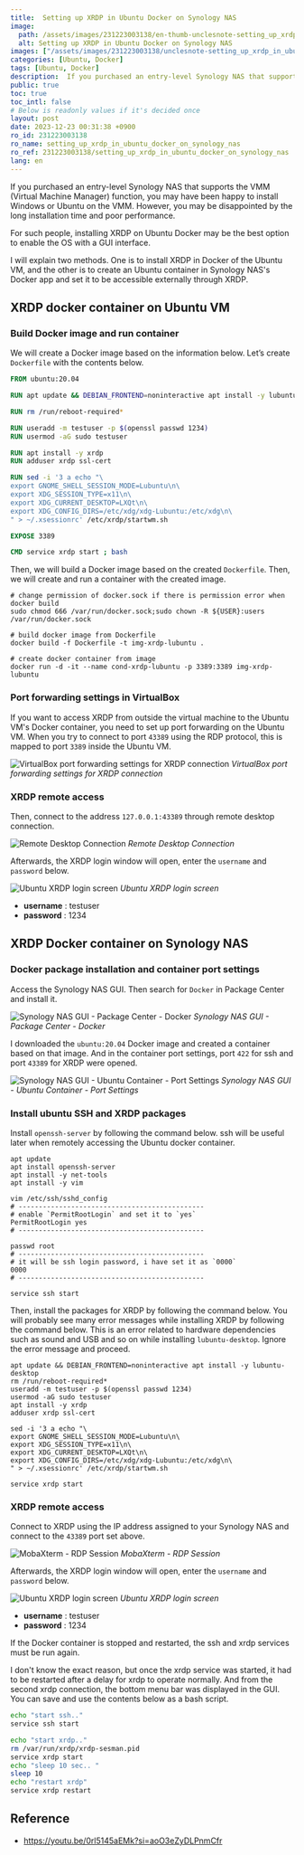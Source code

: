 ```yaml
---
title:  Setting up XRDP in Ubuntu Docker on Synology NAS
image:
  path: /assets/images/231223003138/en-thumb-unclesnote-setting_up_xrdp_in_ubuntu_docker_on_synology_nas.png
  alt: Setting up XRDP in Ubuntu Docker on Synology NAS
images: ["/assets/images/231223003138/unclesnote-setting_up_xrdp_in_ubuntu_docker_on_synology_nas-virtualbox_port_forwarding_settings_for_xrdp_connection.png", "/assets/images/231223003138/unclesnote-setting_up_xrdp_in_ubuntu_docker_on_synology_nas-remote_desktop_connection.png", "/assets/images/231223003138/unclesnote-setting_up_xrdp_in_ubuntu_docker_on_synology_nas-ubuntu_xrdp_login_screen.png", "/assets/images/231223003138/unclesnote-setting_up_xrdp_in_ubuntu_docker_on_synology_nas-synology_nas_gui-package_center-docker.png", "/assets/images/231223003138/unclesnote-setting_up_xrdp_in_ubuntu_docker_on_synology_nas-synology_nas_gui-ubuntu_container-port_settings.png", "/assets/images/231223003138/unclesnote-setting_up_xrdp_in_ubuntu_docker_on_synology_nas-mobaxterm-rdp_session.png"]
categories: [Ubuntu, Docker]
tags: [Ubuntu, Docker]
description:  If you purchased an entry-level Synology NAS that supports the VMM (Virtual Machine Manager) function, you may have been happy to install Windows or Ubuntu on
public: true
toc: true
toc_intl: false
# Below is readonly values if it's decided once
layout: post
date: 2023-12-23 00:31:38 +0900
ro_id: 231223003138
ro_name: setting_up_xrdp_in_ubuntu_docker_on_synology_nas
ro_ref: 231223003138/setting_up_xrdp_in_ubuntu_docker_on_synology_nas
lang: en
---
```

If you purchased an entry-level Synology NAS that supports the VMM (Virtual Machine Manager) function, you may have been happy to install Windows or Ubuntu on the VMM. However, you may be disappointed by the long installation time and poor performance.  

For such people, installing XRDP on Ubuntu Docker may be the best option to enable the OS with a GUI interface.  

I will explain two methods. One is to install XRDP in Docker of the Ubuntu VM, and the other is to create an Ubuntu container in Synology NAS's Docker app and set it to be accessible externally through XRDP.  
## XRDP docker container on Ubuntu VM
### Build Docker image and run container
We will create a Docker image based on the information below. Let’s create `Dockerfile` with the contents below.  

```Dockerfile
FROM ubuntu:20.04

RUN apt update && DEBIAN_FRONTEND=noninteractive apt install -y lubuntu-desktop

RUN rm /run/reboot-required*

RUN useradd -m testuser -p $(openssl passwd 1234)
RUN usermod -aG sudo testuser

RUN apt install -y xrdp
RUN adduser xrdp ssl-cert

RUN sed -i '3 a echo "\
export GNOME_SHELL_SESSION_MODE=Lubuntu\n\
export XDG_SESSION_TYPE=x11\n\
export XDG_CURRENT_DESKTOP=LXQt\n\
export XDG_CONFIG_DIRS=/etc/xdg/xdg-Lubuntu:/etc/xdg\n\
" > ~/.xsessionrc' /etc/xrdp/startwm.sh

EXPOSE 3389

CMD service xrdp start ; bash
```
Then, we will build a Docker image based on the created `Dockerfile`. Then, we will create and run a container with the created image.  

```shell
# change permission of docker.sock if there is permission error when docker build
sudo chmod 666 /var/run/docker.sock;sudo chown -R ${USER}:users /var/run/docker.sock

# build docker image from Dockerfile
docker build -f Dockerfile -t img-xrdp-lubuntu .

# create docker container from image 
docker run -d -it --name cond-xrdp-lubuntu -p 3389:3389 img-xrdp-lubuntu

```
### Port forwarding settings in VirtualBox
If you want to access XRDP from outside the virtual machine to the Ubuntu VM's Docker container, you need to set up port forwarding on the Ubuntu VM. When you try to connect to port `43389` using the RDP protocol, this is mapped to port `3389` inside the Ubuntu VM.  

![VirtualBox port forwarding settings for XRDP connection](/assets/images/231223003138/unclesnote-setting_up_xrdp_in_ubuntu_docker_on_synology_nas-virtualbox_port_forwarding_settings_for_xrdp_connection.png)
_VirtualBox port forwarding settings for XRDP connection_

### XRDP remote access
Then, connect to the address `127.0.0.1:43389` through remote desktop connection.  

![Remote Desktop Connection](/assets/images/231223003138/unclesnote-setting_up_xrdp_in_ubuntu_docker_on_synology_nas-remote_desktop_connection.png)
_Remote Desktop Connection_

Afterwards, the XRDP login window will open, enter the `username` and `password` below.  

![Ubuntu XRDP login screen](/assets/images/231223003138/unclesnote-setting_up_xrdp_in_ubuntu_docker_on_synology_nas-ubuntu_xrdp_login_screen.png)
_Ubuntu XRDP login screen_

- **username** : testuser
- **password** : 1234

## XRDP Docker container on Synology NAS
### Docker package installation and container port settings
Access the Synology NAS GUI. Then search for `Docker` in Package Center and install it.  

![Synology NAS GUI - Package Center - Docker](/assets/images/231223003138/unclesnote-setting_up_xrdp_in_ubuntu_docker_on_synology_nas-synology_nas_gui-package_center-docker.png)
_Synology NAS GUI - Package Center - Docker_

I downloaded the `ubuntu:20.04` Docker image and created a container based on that image. And in the container port settings, port `422` for ssh and port `43389` for XRDP were opened.  

![Synology NAS GUI - Ubuntu Container - Port Settings](/assets/images/231223003138/unclesnote-setting_up_xrdp_in_ubuntu_docker_on_synology_nas-synology_nas_gui-ubuntu_container-port_settings.png)
_Synology NAS GUI - Ubuntu Container - Port Settings_

### Install ubuntu SSH and XRDP packages
Install `openssh-server` by following the command below. ssh will be useful later when remotely accessing the Ubuntu docker container.  

```shell
apt update
apt install openssh-server
apt install -y net-tools
apt install -y vim

vim /etc/ssh/sshd_config
# ----------------------------------------------
# enable `PermitRootLogin` and set it to `yes`
PermitRootLogin yes
# ----------------------------------------------

passwd root 
# ----------------------------------------------
# it will be ssh login password, i have set it as `0000`
0000
# ----------------------------------------------

service ssh start
```
Then, install the packages for XRDP by following the command below. You will probably see many error messages while installing XRDP by following the command below. This is an error related to hardware dependencies such as sound and USB and so on while installing `lubuntu-desktop`. Ignore the error message and proceed.  

```shell
apt update && DEBIAN_FRONTEND=noninteractive apt install -y lubuntu-desktop
rm /run/reboot-required*
useradd -m testuser -p $(openssl passwd 1234)
usermod -aG sudo testuser
apt install -y xrdp
adduser xrdp ssl-cert

sed -i '3 a echo "\
export GNOME_SHELL_SESSION_MODE=Lubuntu\n\
export XDG_SESSION_TYPE=x11\n\
export XDG_CURRENT_DESKTOP=LXQt\n\
export XDG_CONFIG_DIRS=/etc/xdg/xdg-Lubuntu:/etc/xdg\n\
" > ~/.xsessionrc' /etc/xrdp/startwm.sh

service xrdp start

```
### XRDP remote access
Connect to XRDP using the IP address assigned to your Synology NAS and connect to the `43389` port set above.  

![MobaXterm - RDP Session](/assets/images/231223003138/unclesnote-setting_up_xrdp_in_ubuntu_docker_on_synology_nas-mobaxterm-rdp_session.png)
_MobaXterm - RDP Session_

Afterwards, the XRDP login window will open, enter the `username` and `password` below.  

![Ubuntu XRDP login screen](/assets/images/231223003138/unclesnote-setting_up_xrdp_in_ubuntu_docker_on_synology_nas-ubuntu_xrdp_login_screen.png)
_Ubuntu XRDP login screen_

- **username** : testuser
- **password** : 1234

If the Docker container is stopped and restarted, the ssh and xrdp services must be run again.  

I don't know the exact reason, but once the xrdp service was started, it had to be restarted after a delay for xrdp to operate normally. And from the second xrdp connection, the bottom menu bar was displayed in the GUI. You can save and use the contents below as a bash script.  

```bash
echo "start ssh.."
service ssh start

echo "start xrdp.."
rm /var/run/xrdp/xrdp-sesman.pid
service xrdp start
echo "sleep 10 sec.. "
sleep 10
echo "restart xrdp"
service xrdp restart

```
## Reference
- https://youtu.be/0rl5145aEMk?si=aoO3eZyDLPnmCfr
